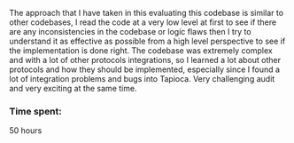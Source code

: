 The approach that I have taken in this evaluating this codebase is similar to other codebases, I read the code at a very low level at first to see if there are any inconsistencies in the codebase or logic flaws then I try to understand it as effective as possible from a high level perspective to see if the implementation is done right. The codebase was extremely complex and with a lot of other protocols integrations, so I learned a lot about other protocols and how they should be implemented, especially since I found a lot of integration problems and bugs into Tapioca. Very challenging audit and very exciting at the same time.

### Time spent:
50 hours